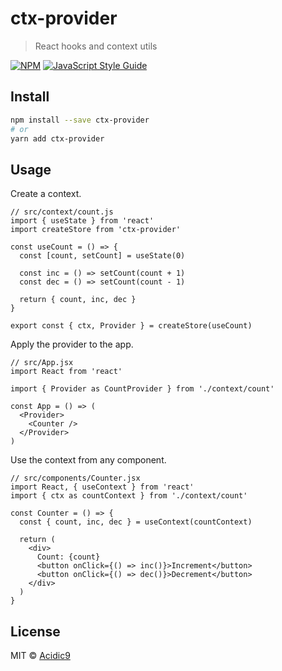 # ctx-provider

> React hooks and context utils

[![NPM](https://img.shields.io/npm/v/ctx-provider.svg)](https://www.npmjs.com/package/ctx-provider) [![JavaScript Style Guide](https://img.shields.io/badge/code_style-standard-brightgreen.svg)](https://standardjs.com)

## Install

```bash
npm install --save ctx-provider
# or
yarn add ctx-provider
```

## Usage

Create a context.

```tsx
// src/context/count.js
import { useState } from 'react'
import createStore from 'ctx-provider'

const useCount = () => {
  const [count, setCount] = useState(0)

  const inc = () => setCount(count + 1)
  const dec = () => setCount(count - 1)

  return { count, inc, dec }
}

export const { ctx, Provider } = createStore(useCount)
```

Apply the provider to the app.

```tsx
// src/App.jsx
import React from 'react'

import { Provider as CountProvider } from './context/count'

const App = () => (
  <Provider>
    <Counter />
  </Provider>
)
```

Use the context from any component.

```tsx
// src/components/Counter.jsx
import React, { useContext } from 'react'
import { ctx as countContext } from './context/count'

const Counter = () => {
  const { count, inc, dec } = useContext(countContext)

  return (
    <div>
      Count: {count}
      <button onClick={() => inc()}>Increment</button>
      <button onClick={() => dec()}>Decrement</button>
    </div>
  )
}
```

## License

MIT © [Acidic9](https://github.com/Acidic9)
